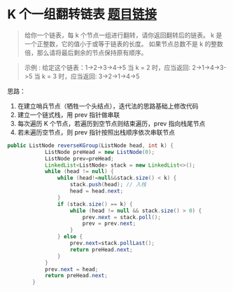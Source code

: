 ﻿# K 个一组翻转链表 [题目链接](https://leetcode-cn.com/problems/reverse-nodes-in-k-group/)

> 给你一个链表，每 k 个节点一组进行翻转，请你返回翻转后的链表。
> k 是一个正整数，它的值小于或等于链表的长度。
> 如果节点总数不是 k 的整数倍，那么请将最后剩余的节点保持原有顺序。

> 示例 :
> 给定这个链表：1->2->3->4->5
> 当 k = 2 时，应当返回: 2->1->4->3->5
> 当 k = 3 时，应当返回: 3->2->1->4->5

思路：

 1. 在建立哨兵节点（牺牲一个头结点），迭代法的思路基础上修改代码
 2. 建立一个链式栈，用 prev 指针做串联
 3. 每次遍历 K 个节点，若遍历到空节点则结束遍历，prev 指向栈尾节点
 4. 若未遍历空节点，则 prev 指针按照出栈顺序依次串联节点

```java
public ListNode reverseKGroup(ListNode head, int k) {
            ListNode preHead = new ListNode(0);
            ListNode prev=preHead;
            LinkedList<ListNode> stack = new LinkedList<>();
            while (head != null) {
                while (head!=null&&stack.size() < k) {
                    stack.push(head); // 入栈
                    head = head.next;
                }
                if (stack.size() == k) {
                    while (head != null && stack.size() > 0) {
                        prev.next = stack.poll();
                        prev = prev.next;
                    }
                } else {
                    prev.next=stack.pollLast();
                    return preHead.next;
                }
            }
            prev.next = head;
            return preHead.next;
        }
```

